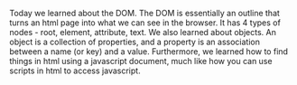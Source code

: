 Today we learned about the DOM. The DOM is essentially an outline that turns an html page into what we can see in the browser. It has 4 types of nodes - root, element, attribute, text.
We also learned about objects. An object is a collection of properties, and a property is an association between a name (or key) and a value.
Furthermore, we learned how to find things in html using a javascript document, much like how you can use scripts in html to access javascript.
